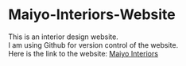# Maiyo-Interiors-Website
This is an interior design website.<br/>
I am using Github for version control of the website.</br>
Here is the link to the website: <a href = "ene221-0094-2017.netlify.app"> Maiyo Interiors</a>
